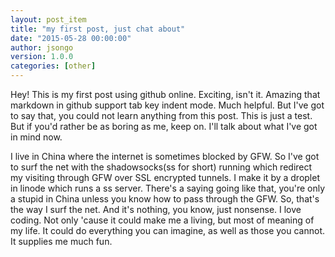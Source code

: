 ```yaml
---
layout: post_item
title: "my first post, just chat about"
date: "2015-05-28 00:00:00"
author: jsongo
version: 1.0.0
categories: [other]
---
```

Hey! 
This is my first post using github online. Exciting, isn't it.
  Amazing that markdown in github support tab key indent mode. Much helpful.
  But I've got to say that, you could not learn anything from this post. This is just a test. But if you'd rather be as boring as me, keep on. I'll talk about what I've got in mind now.


  I live in China where the internet is sometimes blocked by GFW. So I've got to surf the net with the shadowsocks(ss for short) running which redirect my visiting through GFW over SSL encrypted tunnels. I make it by a droplet in linode which runs a ss server. There's a saying going like that, you're only a stupid in China unless you know how to pass through the GFW. So, that's the way I surf the net. And it's nothing, you know, just nonsense.
  I love coding. Not only 'cause it could make me a living, but most of meaning of my life. It could do everything you can imagine, as well as those you cannot. It supplies me much fun.
	
